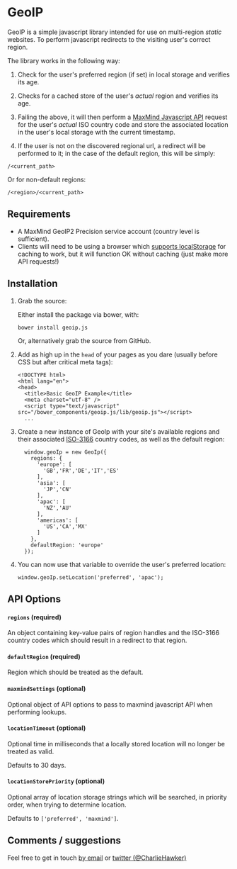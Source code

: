 # GeoIP

GeoIP is a simple javascript library intended for use on multi-region *static*
websites. To perform javascript redirects to the visiting user's correct region.

The library works in the following way:

1. Check for the user's preferred region (if set) in local storage and verifies 
its age.

2. Checks for a cached store of the user's _actual_ region and verifies its age.

3. Failing the above, it will then perform a 
[MaxMind Javascript API](http://dev.maxmind.com/geoip/geoip2/javascript/) request
for the user's _actual_ ISO country code and store the associated location in
the user's local storage with the current timestamp.

4. If the user is not on the discovered regional url, a redirect will be performed
to it; in the case of the default region, this will be simply:

  ```
  /<current_path>
  ```

  Or for non-default regions:

  ```
  /<region>/<current_path>
  ```


## Requirements
- A MaxMind GeoIP2 Precision service account (country level is sufficient).
- Clients will need to be using a browser which 
[supports localStorage](http://caniuse.com/#feat=namevalue-storage) for 
caching to work, but it will function OK without caching (just make more API
requests!)

## Installation

1. Grab the source:

    Either install the package via bower, with:

    ```
    bower install geoip.js
    ```

    Or, alternatively grab the source from GitHub.

2. Add as high up in the `head` of your pages as you dare (usually before CSS but 
after critical meta tags):

    ```
    <!DOCTYPE html>
    <html lang="en">
    <head>
      <title>Basic GeoIP Example</title>
      <meta charset="utf-8" />
      <script type="text/javascript" src="/bower_components/geoip.js/lib/geoip.js"></script>
      ...
    ```

3. Create a new instance of GeoIp with your site's available regions and their 
associated [ISO-3166](http://www.iso.org/iso/country_codes) country codes, as well as the default region:

    ```
      window.geoIp = new GeoIp({
        regions: {
          'europe': [
            'GB','FR','DE','IT','ES'
          ],
          'asia': [
            'JP','CN'
          ],
          'apac': [
            'NZ','AU'
          ],
          'americas': [
            'US','CA','MX'
          ]
        },
        defaultRegion: 'europe'
      });
    ```

3. You can now use that variable to override the user's preferred location:

    ```
    window.geoIp.setLocation('preferred', 'apac');
    ```

## API Options

#### `regions` (required)
An object containing key-value pairs of region handles and the ISO-3166 country 
codes which should result in a redirect to that region.

#### `defaultRegion` (required)
Region which should be treated as the default.

#### `maxmindSettings` (optional)
Optional object of API options to pass to maxmind javascript API when performing 
lookups.

#### `locationTimeout` (optional)
Optional time in milliseconds that a locally stored location will no longer be 
treated as valid.

Defaults to 30 days.

#### `locationStorePriority` (optional)
Optional array of location storage strings which will be searched, in priority order, 
when trying to determine location. 

Defaults to `['preferred', 'maxmind']`.


## Comments / suggestions

Feel free to get in touch [by email](hello@charliehawker.com) or [twitter (@CharlieHawker)](http://twitter.com/CharlieHawker)
